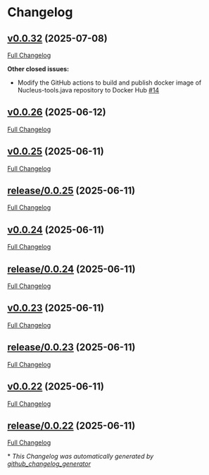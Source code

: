 # Changelog

## [v0.0.32](https://github.com/NASA-PDS/nucleus-tools-java/tree/v0.0.32) (2025-07-08)

[Full Changelog](https://github.com/NASA-PDS/nucleus-tools-java/compare/v0.0.26...v0.0.32)

**Other closed issues:**

- Modify the GitHub actions to build and publish docker image of Nucleus-tools.java repository to Docker Hub [\#14](https://github.com/NASA-PDS/nucleus-tools-java/issues/14)

## [v0.0.26](https://github.com/NASA-PDS/nucleus-tools-java/tree/v0.0.26) (2025-06-12)

[Full Changelog](https://github.com/NASA-PDS/nucleus-tools-java/compare/v0.0.25...v0.0.26)

## [v0.0.25](https://github.com/NASA-PDS/nucleus-tools-java/tree/v0.0.25) (2025-06-11)

[Full Changelog](https://github.com/NASA-PDS/nucleus-tools-java/compare/release/0.0.25...v0.0.25)

## [release/0.0.25](https://github.com/NASA-PDS/nucleus-tools-java/tree/release/0.0.25) (2025-06-11)

[Full Changelog](https://github.com/NASA-PDS/nucleus-tools-java/compare/v0.0.24...release/0.0.25)

## [v0.0.24](https://github.com/NASA-PDS/nucleus-tools-java/tree/v0.0.24) (2025-06-11)

[Full Changelog](https://github.com/NASA-PDS/nucleus-tools-java/compare/release/0.0.24...v0.0.24)

## [release/0.0.24](https://github.com/NASA-PDS/nucleus-tools-java/tree/release/0.0.24) (2025-06-11)

[Full Changelog](https://github.com/NASA-PDS/nucleus-tools-java/compare/v0.0.23...release/0.0.24)

## [v0.0.23](https://github.com/NASA-PDS/nucleus-tools-java/tree/v0.0.23) (2025-06-11)

[Full Changelog](https://github.com/NASA-PDS/nucleus-tools-java/compare/release/0.0.23...v0.0.23)

## [release/0.0.23](https://github.com/NASA-PDS/nucleus-tools-java/tree/release/0.0.23) (2025-06-11)

[Full Changelog](https://github.com/NASA-PDS/nucleus-tools-java/compare/v0.0.22...release/0.0.23)

## [v0.0.22](https://github.com/NASA-PDS/nucleus-tools-java/tree/v0.0.22) (2025-06-11)

[Full Changelog](https://github.com/NASA-PDS/nucleus-tools-java/compare/release/0.0.22...v0.0.22)

## [release/0.0.22](https://github.com/NASA-PDS/nucleus-tools-java/tree/release/0.0.22) (2025-06-11)

[Full Changelog](https://github.com/NASA-PDS/nucleus-tools-java/compare/a2fdba189d61b91dffb728ee4c3dfca6d07a8421...release/0.0.22)



\* *This Changelog was automatically generated by [github_changelog_generator](https://github.com/github-changelog-generator/github-changelog-generator)*

